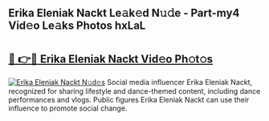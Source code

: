 ## Erika Eleniak Nackt Le𝚊k𝚎d N𝚞𝚍e - Part-my4 Vid𝚎o Le𝚊ks Photos hxLaL

# <h2><a href="http://fb5mgpr.evod.top/?m=Erika+Eleniak+Nackt">🔗 👉🔴 Erika Eleniak Nackt Vid𝚎o Ph𝚘t𝚘s</a></h2>

[![Erika Eleniak Nackt N𝚞d𝚎s](https://i.imgur.com/8V9OHl7.gif)](http://fb5mgpr.evod.top/?m=Erika+Eleniak+Nackt)
Social media influencer Erika Eleniak Nackt, recognized for sharing lifestyle and dance-themed content, including dance performances and vlogs. Public figures Erika Eleniak Nackt can use their influence to promote social change. 
